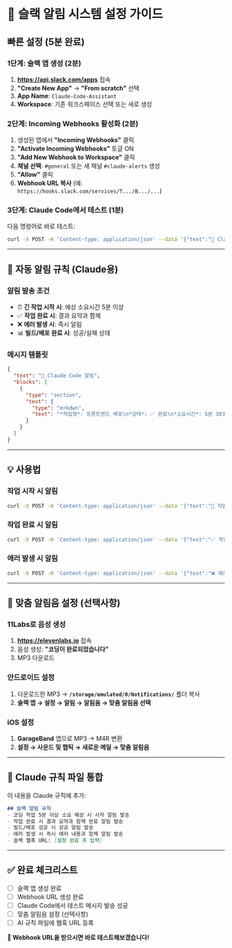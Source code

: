 # 🔔 슬랙 알림 시스템 설정 가이드

## 빠른 설정 (5분 완료)

### 1단계: 슬랙 앱 생성 (2분)
1. **https://api.slack.com/apps** 접속
2. **"Create New App"** → **"From scratch"** 선택
3. **App Name**: `Claude-Code-Assistant`
4. **Workspace**: 기존 워크스페이스 선택 또는 새로 생성

### 2단계: Incoming Webhooks 활성화 (2분)
1. 생성된 앱에서 **"Incoming Webhooks"** 클릭
2. **"Activate Incoming Webhooks"** 토글 ON
3. **"Add New Webhook to Workspace"** 클릭
4. **채널 선택**: `#general` 또는 새 채널 `#claude-alerts` 생성
5. **"Allow"** 클릭
6. **Webhook URL 복사** (예: `https://hooks.slack.com/services/T.../B.../...`)

### 3단계: Claude Code에서 테스트 (1분)
다음 명령어로 바로 테스트:
```bash
curl -X POST -H 'Content-type: application/json' --data '{"text":"🤖 Claude Code 알림 시스템 테스트 완료!"}' YOUR_WEBHOOK_URL
```

---

## 🚀 자동 알림 규칙 (Claude용)

### 알림 발송 조건
- ⏰ **긴 작업 시작 시**: 예상 소요시간 5분 이상
- ✅ **작업 완료 시**: 결과 요약과 함께
- ❌ **에러 발생 시**: 즉시 알림
- 📊 **빌드/배포 완료 시**: 성공/실패 상태

### 메시지 템플릿
```json
{
  "text": "🤖 Claude Code 알림",
  "blocks": [
    {
      "type": "section",
      "text": {
        "type": "mrkdwn",
        "text": "*작업명*: 프론트엔드 배포\n*상태*: ✅ 완료\n*소요시간*: 5분 30초"
      }
    }
  ]
}
```

---

## 💡 사용법

### 작업 시작 시 알림
```bash
curl -X POST -H 'Content-type: application/json' --data '{"text":"🔄 작업 시작: 백엔드 API 개발 (예상 15분)"}' YOUR_WEBHOOK_URL
```

### 작업 완료 시 알림  
```bash
curl -X POST -H 'Content-type: application/json' --data '{"text":"✅ 작업 완료: 백엔드 API 개발\n• 3개 엔드포인트 구현\n• 테스트 통과\n• 배포 준비 완료"}' YOUR_WEBHOOK_URL
```

### 에러 발생 시 알림
```bash
curl -X POST -H 'Content-type: application/json' --data '{"text":"❌ 에러 발생: CORS 정책 오류\n확인 필요: backend/server.js:42"}' YOUR_WEBHOOK_URL
```

---

## 🎵 맞춤 알림음 설정 (선택사항)

### 11Labs로 음성 생성
1. **https://elevenlabs.io** 접속
2. 음성 생성: **"코딩이 완료되었습니다"**
3. MP3 다운로드

### 안드로이드 설정
1. 다운로드한 MP3 → **`/storage/emulated/0/Notifications/`** 폴더 복사
2. **슬랙 앱 → 설정 → 알림 → 알림음 → 맞춤 알림음 선택**

### iOS 설정  
1. **GarageBand** 앱으로 MP3 → M4R 변환
2. **설정 → 사운드 및 햅틱 → 새로운 메일 → 맞춤 알림음**

---

## 🔧 Claude 규칙 파일 통합

이 내용을 Claude 규칙에 추가:

```markdown
## 슬랙 알림 규칙
- 코딩 작업 5분 이상 소요 예상 시 시작 알림 발송
- 작업 완료 시 결과 요약과 함께 완료 알림 발송  
- 빌드/배포 성공 시 성공 알림 발송
- 에러 발생 시 즉시 에러 내용과 함께 알림 발송
- 슬랙 웹훅 URL: [설정 완료 후 입력]
```

---

## ✅ 완료 체크리스트
- [ ] 슬랙 앱 생성 완료
- [ ] Webhook URL 생성 완료  
- [ ] Claude Code에서 테스트 메시지 발송 성공
- [ ] 맞춤 알림음 설정 (선택사항)
- [ ] AI 규칙 파일에 웹훅 URL 등록

**🎯 Webhook URL을 받으시면 바로 테스트해보겠습니다!**
